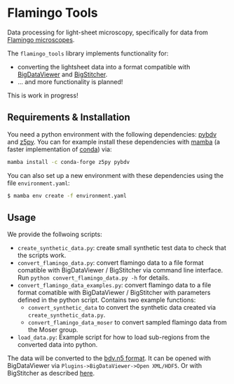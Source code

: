 # Flamingo Tools

Data processing for light-sheet microscopy, specifically for data from [Flamingo microscopes](https://huiskenlab.com/flamingo/).

The `flamingo_tools` library implements functionality for:
- converting the lightsheet data into a format compatible with [BigDataViewer](https://imagej.net/plugins/bdv/) and [BigStitcher](https://imagej.net/plugins/bigstitcher/).
- ... and more functionality is planned!

This is work in progress!


## Requirements & Installation

You need a python environment with the following dependencies: [pybdv](https://github.com/constantinpape/pybdv) and [z5py](https://github.com/constantinpape/z5).
You can for example install these dependencies with [mamba](https://github.com/mamba-org/mamba) (a faster implementation of [conda](https://docs.conda.io/en/latest/)) via: 
```bash
mamba install -c conda-forge z5py pybdv
```
You can also set up a new environment with these dependencies using the file `environment.yaml`:
```bash
$ mamba env create -f environment.yaml
```

## Usage

We provide the follwoing scripts:
- `create_synthetic_data.py`: create small synthetic test data to check that the scripts work. 
- `convert_flamingo_data.py`: convert flamingo data to a file format comatible with BigDataViewer / BigStitcher via command line interface. Run `python convert_flamingo_data.py -h` for details. 
- `convert_flamingo_data_examples.py`: convert flamingo data to a file format comatible with BigDataViewer / BigStitcher with parameters defined in the python script. Contains two example functions:
    - `convert_synthetic_data` to convert the synthetic data created via `create_synthetic_data.py`.
    - `convert_flamingo_data_moser` to convert sampled flamingo data from the Moser group.
- `load_data.py`: Example script for how to load sub-regions from the converted data into python.

The data will be converted to the [bdv.n5 format](https://github.com/bigdataviewer/bigdataviewer-core/blob/master/BDV%20N5%20format.md).
It can be opened with BigDataViewer via `Plugins->BigDataViewer->Open XML/HDF5`.
Or with BigStitcher as described [here](https://imagej.net/plugins/bigstitcher/open-existing).
